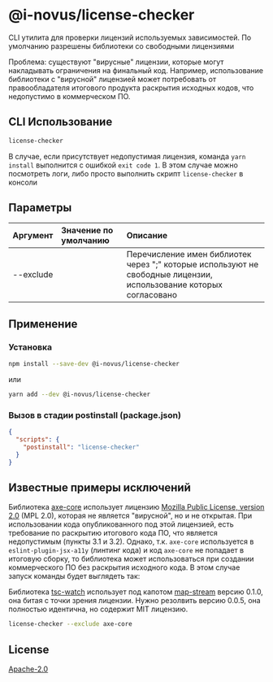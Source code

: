 # @i-novus/license-checker

CLI утилита для проверки лицензий используемых зависимостей. По умолчанию разрешены библиотеки со свободными лицензиями

Проблема: существуют "вирусные" лицензии, которые могут накладывать ограничения на финальный код.
Например, использование библиотеки с "вирусной" лицензией может потребовать от правообладателя итогового продукта раскрытия исходных кодов, что недопустимо в коммерческом ПО.

## CLI Использование

```bash
license-checker
```

В случае, если присутствует недопустимая лицензия, команда `yarn install` выполнится с ошибкой `exit code 1`.
В этом случае можно посмотреть логи, либо просто выполнить скрипт `license-checker` в консоли

## Параметры

| Аргумент  | Значение по умолчанию | Описание                                                                                                          |
|:----------|:----------------------|:------------------------------------------------------------------------------------------------------------------|
| --exclude |                       | Перечисление имен библиотек через ";" которые используют не свободные лицензии, использование которых согласовано |

## Применение

### Установка

```bash
npm install --save-dev @i-novus/license-checker
```

или

```bash
yarn add --dev @i-novus/license-checker
```

### Вызов в стадии postinstall (package.json)

```json
{
  "scripts": {
    "postinstall": "license-checker"
  }
}
```

## Известные примеры исключений

Библиотека [axe-core](https://github.com/dequelabs/axe-core/tree/develop) использует лицензию [Mozilla Public License, version 2.0](https://www.mozilla.org/en-US/MPL/2.0/) (MPL 2.0),
которая не является "вирусной", но и не открытая. При использовании кода опубликованного под этой лицензией,
есть требование по раскрытию итогового кода ПО, что является недопустимым (пункты 3.1 и 3.2).
Однако, т.к. `axe-core` используется в `eslint-plugin-jsx-a11y` (линтинг кода) и код `axe-core` не попадает в итоговую сборку,
то библиотека может использоваться при создании коммерческого ПО без раскрытия исходного кода.
В этом случае запуск команды будет выглядеть так:

Библиотека [tsc-watch](https://www.npmjs.com/package/tsc-watch) использует под капотом [map-stream](https://www.npmjs.com/package/map-stream)
версию 0.1.0, она битая с точки зрения лицензии. Нужно резолвить версию 0.0.5, она полностью идентична, но содержит MIT лицензию.

```bash
license-checker --exclude axe-core
```

## License

[Apache-2.0](./LICENSE)
